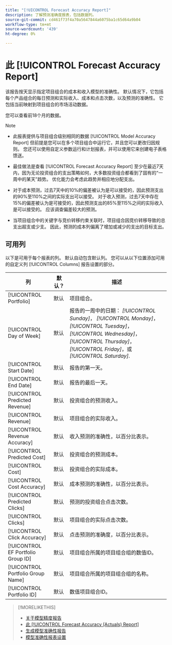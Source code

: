 ```yaml
---
title: "[!UICONTROL Forecast Accuracy Report]"
description: 了解预测准确度报表，包括数据列。
source-git-commit: cd461f73f4a70a5647844a6075ba1c65d64a9b04
workflow-type: tm+mt
source-wordcount: '439'
ht-degree: 0%

---
```


# 此 [!UICONTROL Forecast Accuracy Report]

该报告按天显示指定项目组合的成本和收入模型的准确性。 默认情况下，它包括每个产品组合的每日预测和实际收入、成本和点击次数，以及预测的准确性。 它包括当前映射到项目组合的市场活动数据。

您可以查看前18个月的数据。

>[!NOTE]
>
>* 此报表提供与项目组合级别相同的数据 [!UICONTROL Model Accuracy Report] 但前提是您可以在多个项目组合中运行它，并且您可以更改归因规则。 您还可以使用自定义参数运行和计划报表，并可以使用它来创建电子表格馈送。
>
>* 最佳做法是查看 [!UICONTROL Forecast Accuracy Report] 至少在最近7天内，因为无论投资组合的支出策略如何，大多数投资组合都看到了固有的“一周中的某天”趋势。 优化能力会考虑此趋势并相应地分配支出。
>
>* 对于成本预测，过去7天中的10%的偏差被认为是可以接受的，因此预测支出的90%至110%之间的实际支出可以接受。 对于收入预测，过去7天中存在15%的偏差被认为是可接受的，因此预测支出的85%至115%之间的实际收入是可以接受的。 应该调查偏差较大的预测。
>
>* 当项目组合中的关键字与竞价转移约束关联时，项目组合因竞价转移导致的总支出超支或少支。 因此，预测的成本列偏离了增加或减少的支出的目标支出。


## 可用列

以下是可用于每个报表的列。 默认自动包含默认列。 您可以从以下位置添加可用的自定义列 [!UICONTROL Columns] 报告设置的部分。

| 列 | 默认？ | 描述 |
|----|----|----|
| [!UICONTROL Portfolio] | 默认 | 项目组合。 |
| [!UICONTROL Day of Week] | 默认 | 报告的一周中的日期： <i>[!UICONTROL Sunday]</i>， <i>[!UICONTROL Monday]</i>， <i>[!UICONTROL Tuesday]</i>， <i>[!UICONTROL Wednesday]</i>， <i>[!UICONTROL Thursday]</i>， <i>[!UICONTROL Friday]</i>，或 <i>[!UICONTROL Saturday]</i>. |
| [!UICONTROL Start Date] | 默认 | 报告的第一天。 |
| [!UICONTROL End Date] | 默认 | 报告的最后一天。 |
| [!UICONTROL Predicted Revenue] | 默认 | 投资组合的预测收入。 |
| [!UICONTROL Revenue] | 默认 | 项目组合的实际收入。 |
| [!UICONTROL Revenue Accuracy] | 默认 | 收入预测的准确性，以百分比表示。 |
| [!UICONTROL Predicted Cost] | 默认 | 投资组合的预测成本。 |
| [!UICONTROL Cost] | 默认 | 投资组合的实际成本。 |
| [!UICONTROL Cost Accuracy] | 默认 | 成本预测的准确性，以百分比表示。 |
| [!UICONTROL Predicted Clicks] | 默认 | 预测的投资组合点击次数。 |
| [!UICONTROL Clicks] | 默认 | 项目组合的实际点击次数。 |
| [!UICONTROL Click Accuracy] | 默认 | 点击预测的准确度，以百分比表示。 |
| [!UICONTROL EF Portfolio Group ID] | 默认 | 项目组合所属的项目组合组的数值ID。 |
| [!UICONTROL Portfolio Group Name] | 默认 | 项目组合所属的项目组合组的名称。 |
| [!UICONTROL Portfolio ID] | 默认 | 数值项目组合ID。 |

<table style="table-layout:auto">

>[!MORELIKETHIS]
>
>* [关于模型精度报告](/help/search-social-commerce/reports/management/model-accuracy/model-accuracy-report-about.md)
>* [此 [!UICONTROL Forecast Accuracy (Actuals) Report]](forecast-accuracy-actuals-report.md)
>* [生成模型准确性报告](model-accuracy-report-generate.md)
>* [模型准确性报表设置](/help/search-social-commerce/reports/management/model-accuracy/model-accuracy-report-settings.md)

